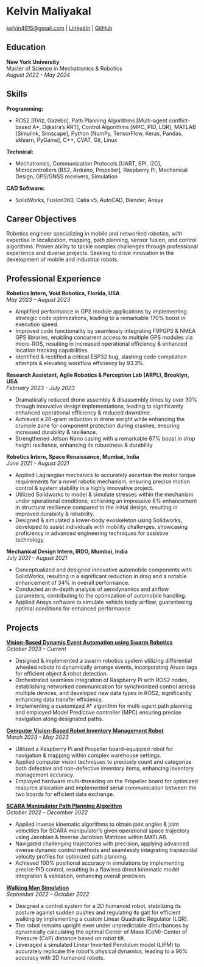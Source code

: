# Kelvin Maliyakal
kelvin4915@gmail.com | [LinkedIn](https://linkedin.com/in/kelvin-maliyakal) | [GitHub](https://github.com/Kelvin4915)

## Education
**New York University**  
Master of Science in Mechatronics & Robotics  
_August 2022 - May 2024_

## Skills
**Programming:**  
- ROS2 [RViz, Gazebo], Path Planning Algorithms [Multi-agent conflict-based A*, Dijkstra’s RRT], Control Algorithms [MPC, PID, LQR], MATLAB [Simulink, Simscape], Python [NumPy, TensorFlow, Keras, Pandas, sklearn, PyGame], C++, CVAT, Git, Linux

**Technical:**  
- Mechatronics, Communication Protocols [UART, SPI, I2C], Microcontrollers [BS2, Arduino, Propeller], Raspberry Pi, Mechanical Design, GPS/GNSS receivers, Simulation

**CAD Software:**  
- SolidWorks, Fusion360, Catia v5, AutoCAD, Blender, Ansys

## Career Objectives
Robotics engineer specializing in mobile and networked robotics, with expertise in localization, mapping, path planning, sensor fusion, and control algorithms. Proven ability to tackle complex challenges through professional experience and diverse projects. Seeking to drive innovation in the development of mobile and industrial robots.

## Professional Experience

**Robotics Intern, Void Robotics, Florida, USA**  
_May 2023 – August 2023_
- Amplified performance in GPS module applications by implementing strategic code optimizations, leading to a remarkable 170% boost in execution speed.
- Improved code functionality by seamlessly integrating F9PGPS & NMEA GPS libraries, enabling concurrent access to multiple GPS modules via micro-ROS, resulting in increased operational efficiency & enhanced location tracking capabilities.
- Identified & rectified a critical ESP32 bug, slashing code compilation attempts & elevating workflow efficiency by 93.3%.

**Research Assistant, Agile Robotics & Perception Lab (ARPL), Brooklyn, USA**  
_February 2023 – July 2023_ 
- Dramatically reduced drone assembly & disassembly times by over 30% through innovative design implementations, leading
to significantly enhanced operational efficiency & reduced downtime.
- Achieved a 20-gram reduction in drone weight while enhancing the crumple zone for component protection during crashes,
ensuring increased durability & resilience.
- Strengthened Jetson Nano casing with a remarkable 67% boost in drop height resilience, enhancing its robustness & durability

**Robotics Intern, Space Renaissance, Mumbai, India**  
_June 2021 - August 2021_
- Applied Lagrangian mechanics to accurately ascertain the motor torque requirements for a novel robotic mechanism, ensuring precise motion control & system stability in a highly innovative project.
- Utilized Solidworks to model & simulate stresses within the mechanism under operational conditions, achieving an impressive 8% enhancement in structural resilience compared to the initial design, resulting in improved durability & reliability.
- Designed & simulated a lower-body exoskeleton using Solidworks, developed to assist individuals with mobility challenges, showcasing proficiency in advanced engineering techniques for assistive technology.

**Mechanical Design Intern, IRDO, Mumbai, India**  
_July 2021 - August 2021_
- Conceptualized and designed innovative automobile components with SolidWorks, resulting in a significant reduction in drag
and a notable enhancement of 34% in overall performance.
- Conducted an in-depth analysis of aerodynamics and airflow parameters, contributing to the optimization of automobile
handling.
- Applied Ansys software to simulate vehicle body airflow, guaranteeing optimal conditions for enhanced performance

## Projects

[**Vision-Based Dynamic Event Automation using Swarm Robotics**](https://github.com/Kelvin4915/Autonomous_warehouse_management-Robot)    
_October 2023 – Current_
- Designed & implemented a swarm robotics system utilizing differential wheeled robots to dynamically arrange events, incorporating Aruco tags for efficient object & robot detection.
- Orchestrated seamless integration of Raspberry Pi with ROS2 nodes, establishing networked communication for synchronized control across multiple devices, and developed new data types in ROS2, significantly enhancing data transfer efficiency.
- Implementing a customized A* algorithm for multi-agent path planning and employed Model Predictive controller (MPC) ensuring precise navigation along designated paths.

[**Computer Vision-Based Robot Inventory Management Robot**](https://github.com/Kelvin4915/Inventory_monitoring_and_management_robot)  
_March 2023 – May 2023_
- Utilized a Raspberry Pi and Propeller board-equipped robot for navigation & mapping within complex warehouse settings.
- Applied computer vision techniques to precisely count and categorize both defective and non-defective inventory items, enhancing inventory management accuracy.
- Employed hardware multi-threading on the Propeller board for optimized resource allocation and implemented serial communication between the two boards for efficient data exchange.

[**SCARA Manipulator Path Planning Algorithm**](https://github.com/Kelvin4915/SCARA_trajectory_planning)  
_October 2022 – December 2022_
- Applied inverse kinematic algorithms to obtain joint angles & joint velocities for SCARA manipulator’s given operational space trajectory using Jacobian & Inverse Jacobian Matrices within MATLAB.
- Navigated challenging trajectories with precision, applying advanced inverse dynamic control methods and seamlessly integrating trapezoidal velocity profiles for optimized path planning.
- Achieved 100% positional accuracy in simulations by implementing precise PID control, resulting in a flawless direct kinematic model integration & validation, enhancing overall precision.

[**Walking Man Simulation**](https://github.com/Kelvin4915/walking_man_simulation)  
_September 2022 – October 2022_
- Designed a control system for a 2D humanoid robot, stabilizing its posture against sudden pushes and regulating its gait for efficient walking by implementing a custom Linear Quadratic Regulator (LQR).
- The robot remains upright even under unpredictable disturbances by dynamically calculating the optimal Center of Mass (CoM)-Center of Pressure (CoP) distance based on robot tilt.
- Leveraged a simulated Linear Inverted Pendulum model (LIPM) to accurately replicate the robot's physical dynamics, leading to a 96% accuracy with 2D humanoid robots.

<!--
**Kelvin4915/Kelvin4915** is a ✨ _special_ ✨ repository because its `README.md` (this file) appears on your GitHub profile.

Here are some ideas to get you started:

- 🔭 I’m currently working on ...
- 🌱 I’m currently learning ...
- 👯 I’m looking to collaborate on ...
- 🤔 I’m looking for help with ...
- 💬 Ask me about ...
- 📫 How to reach me: ...
- 😄 Pronouns: ...
- ⚡ Fun fact: ...
-->
